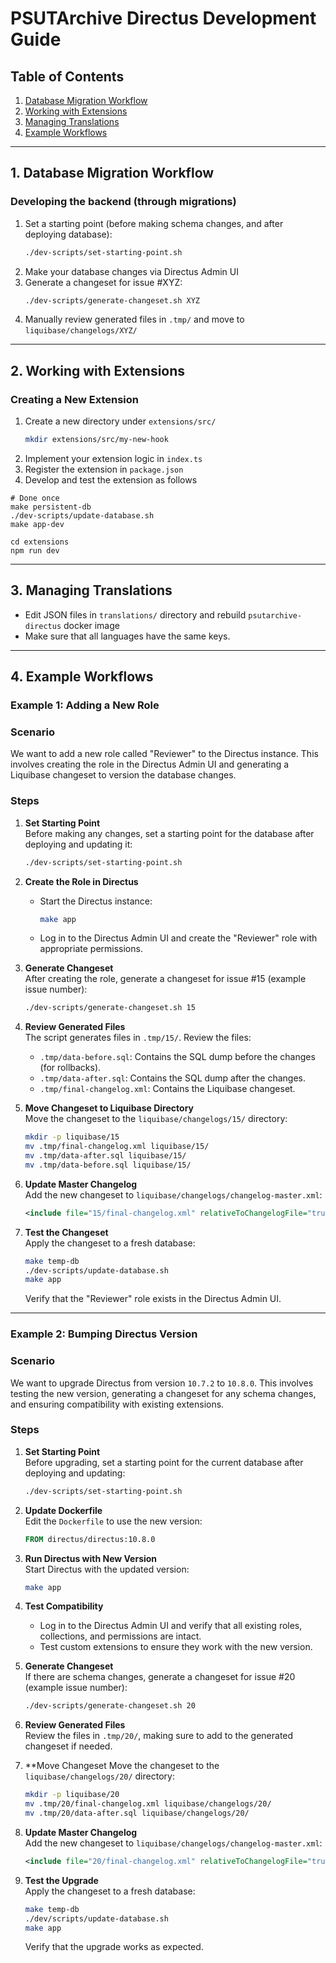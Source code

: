 # PSUTArchive Directus Development Guide

## Table of Contents
1. [Database Migration Workflow](#1-database-migration-workflow)
2. [Working with Extensions](#2-working-with-extensions)
3. [Managing Translations](#3-managing-translations)
4. [Example Workflows](#4-example-workflows)
---
## 1. Database Migration Workflow

### Developing the backend (through migrations)
1. Set a starting point (before making schema changes, and after deploying database):
   ```bash
   ./dev-scripts/set-starting-point.sh
   ```
2. Make your database changes via Directus Admin UI
3. Generate a changeset for issue #XYZ:
   ```bash
   ./dev-scripts/generate-changeset.sh XYZ
   ```
4. Manually review generated files in `.tmp/` and move to `liquibase/changelogs/XYZ/`

---

## 2. Working with Extensions

### Creating a New Extension
1. Create a new directory under `extensions/src/`
   ```bash
   mkdir extensions/src/my-new-hook
   ```
2. Implement your extension logic in `index.ts`
3. Register the extension in `package.json`
4. Develop and test the extension as follows
```
# Done once
make persistent-db
./dev-scripts/update-database.sh
make app-dev

cd extensions
npm run dev
```

---

## 3. Managing Translations
- Edit JSON files in `translations/` directory and rebuild `psutarchive-directus` docker image
- Make sure that all languages have the same keys.

---
## 4. Example Workflows
### Example 1: Adding a New Role
### Scenario
We want to add a new role called "Reviewer" to the Directus instance. This involves creating the role in the Directus Admin UI and generating a Liquibase changeset to version the database changes.
### Steps

1. **Set Starting Point**  
   Before making any changes, set a starting point for the database after deploying and updating it:
   ```bash
   ./dev-scripts/set-starting-point.sh
   ```

2. **Create the Role in Directus**  
   - Start the Directus instance:
     ```bash
     make app
     ```
   - Log in to the Directus Admin UI and create the "Reviewer" role with appropriate permissions.

3. **Generate Changeset**  
   After creating the role, generate a changeset for issue #15 (example issue number):
   ```bash
   ./dev-scripts/generate-changeset.sh 15
   ```

4. **Review Generated Files**  
   The script generates files in `.tmp/15/`. Review the files:
    - `.tmp/data-before.sql`: Contains the SQL dump before the changes (for rollbacks).
   - `.tmp/data-after.sql`: Contains the SQL dump after the changes.
   - `.tmp/final-changelog.xml`: Contains the Liquibase changeset.

5. **Move Changeset to Liquibase Directory**  
   Move the  changeset to the `liquibase/changelogs/15/` directory:
   ```bash
   mkdir -p liquibase/15
   mv .tmp/final-changelog.xml liquibase/15/
   mv .tmp/data-after.sql liquibase/15/
   mv .tmp/data-before.sql liquibase/15/
   ```

6. **Update Master Changelog**  
   Add the new changeset to `liquibase/changelogs/changelog-master.xml`:
   ```xml
   <include file="15/final-changelog.xml" relativeToChangelogFile="true"/>
   ```

7. **Test the Changeset**  
   Apply the changeset to a fresh database:
   ```bash
   make temp-db
   ./dev-scripts/update-database.sh
   make app
   ```
   Verify that the "Reviewer" role exists in the Directus Admin UI.
---

### Example 2: Bumping Directus Version
### Scenario
We want to upgrade Directus from version `10.7.2` to `10.8.0`. This involves testing the new version, generating a changeset for any schema changes, and ensuring compatibility with existing extensions.
### Steps

1. **Set Starting Point**  
   Before upgrading, set a starting point for the current database after deploying and updating:
   ```bash
   ./dev-scripts/set-starting-point.sh
   ```

2. **Update Dockerfile**  
   Edit the `Dockerfile` to use the new version:
   ```dockerfile
   FROM directus/directus:10.8.0
   ```

3. **Run Directus with New Version**  
   Start Directus with the updated version:
   ```bash
   make app
   ```

4. **Test Compatibility**  
   - Log in to the Directus Admin UI and verify that all existing roles, collections, and permissions are intact.
   - Test custom extensions to ensure they work with the new version.

5. **Generate Changeset**  
   If there are schema changes, generate a changeset for issue #20 (example issue number):
   ```bash
   ./dev-scripts/generate-changeset.sh 20
   ```

7. **Review Generated Files**  
   Review the files in `.tmp/20/`, making sure to add to the generated changeset if needed.

8. **Move Changeset
   Move the changeset to the `liquibase/changelogs/20/` directory:
   ```bash
   mkdir -p liquibase/20
   mv .tmp/20/final-changelog.xml liquibase/changelogs/20/
   mv .tmp/20/data-after.sql liquibase/changelogs/20/
   ```

9. **Update Master Changelog**  
   Add the new changeset to `liquibase/changelogs/changelog-master.xml`:
   ```xml
   <include file="20/final-changelog.xml" relativeToChangelogFile="true"/>
   ```

10. **Test the Upgrade**  
    Apply the changeset to a fresh database:
    ```bash
    make temp-db
    ./dev/scripts/update-database.sh
    make app
    ```
    Verify that the upgrade works as expected.